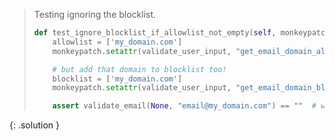 
> <solution-title></solution-title>
> 
> Testing ignoring the blocklist.
> 
> ```python
> def test_ignore_blocklist_if_allowlist_not_empty(self, monkeypatch, patch_check_existing):
>     allowlist = ['my_domain.com']
>     monkeypatch.setattr(validate_user_input, "get_email_domain_allowlist_content", lambda a: allowlist)
> 
>     # but add that domain to blocklist too!
>     blocklist = ['my_domain.com']
>     monkeypatch.setattr(validate_user_input, "get_email_domain_blocklist_content", lambda a: blocklist)
> 
>     assert validate_email(None, "email@my_domain.com") == ""  # we expect blocklist to be ignored
> ```
{: .solution }

